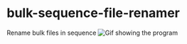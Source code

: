 # bulk-sequence-file-renamer
Rename bulk files in sequence
![Gif showing the program](https://i.imgur.com/XSr25vz.gif)
